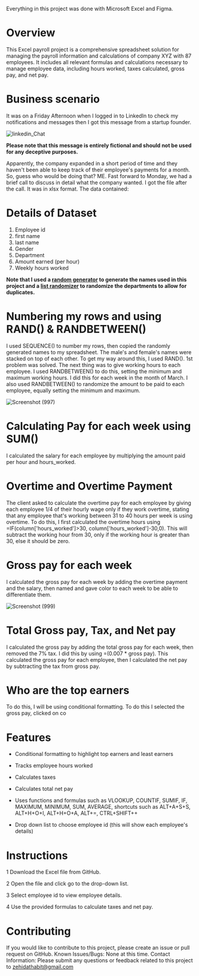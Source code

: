 Everything in this project was done with Microsoft Excel and Figma.

 # Overview

This Excel payroll project is a comprehensive spreadsheet solution for managing the payroll information and calculations of company XYZ with 87 employees. It includes all relevant formulas and calculations necessary to manage employee data, including hours worked, taxes calculated, gross pay, and net pay.

# Business scenario 
It was on a Friday Afternoon when I logged in to LinkedIn to check my notifications and messages then I got this message from a startup founder.




![linkedin_Chat](https://github.com/mademoixcel/Payroll/assets/124081194/10830fb4-194d-4ef5-b52b-ef2c46cdf686)



**Please note that this message is entirely fictional and should not be used for any deceptive purposes.**



Apparently, the company expanded in a short period of time and they haven't been able to keep track of their employee's payments for a month. So, guess who would be doing that? ME. 
Fast forward to Monday, we had a brief call to discuss in detail what the company wanted. I got the file after the call. It was in xlsx format. The data contained:

# Details of Dataset
1. Employee id
2. first name
3. last name
4. Gender
5. Department 
6. Amount earned (per hour)
7. Weekly hours worked

   
 **Note that I used a [random generator](http://random-name-generator.info/) to generate the names used in this project and a [list randomizer](https://www.randomlists.com/list-randomizer?dup=true&qty=7&items=Founders%2FEntrepreneurs%0AProduct+Development%0AEngineering%2FTechnology%0ASales+and+Business+Development%0AMarketing%0AOperations%0AHuman+Resources%0AFinance+and+Accounting%0ACustomer+Support%0ALegal+and+Compliance) to randomize the departments to allow for duplicates.**

# Numbering my rows and using RAND() & RANDBETWEEN() 
I used SEQUENCE() to number my rows, then copied the randomly generated names to my spreadsheet. The male's and female's names were stacked on top of each other. To get my way around this, I used RAND(). 1st problem was solved. The next thing was to give working hours to each employee. I used RANDBETWEEN() to do this, setting the minimum and maximum working hours. I did this for each week in the month of March. I also used RANDBETWEEN() to randomize the amount to be paid to each employee, equally setting the minimum and maximum.

![Screenshot (997)](https://github.com/mademoixcel/Payroll/assets/124081194/fb8c6070-c07d-4e5c-b778-142c0c912c40)


# Calculating Pay for each week using SUM()

I calculated the salary for each employee by multiplying the amount paid per hour and hours_worked. 

# Overtime and  Overtime Payment

The client asked to calculate the overtime pay for each employee by giving each employee 1/4 of their hourly wage only if they work overtime, stating that any employee that's working between 31 to 40 hours per week is using overtime. To do this, I first calculated the overtime hours using =IF(column['hours_worked']>30, column['hours_worked']-30,0). This will subtract the working hour from 30, only if the working hour is greater than 30, else it should be zero.

# Gross pay for each week
I calculated the gross pay for each week by adding the overtime payment and the salary, then named and gave color to each week to be able to differentiate them.

![Screenshot (999)](https://github.com/mademoixcel/Payroll/assets/124081194/6ad92200-d51f-4127-8350-9767790c8199)

# Total Gross pay, Tax, and Net pay
I calculated the gross pay by adding the total gross pay for each week, then removed the 7% tax. I did this by using =(0.007 * gross pay). This calculated the gross pay for each employee, then I calculated the net pay by subtracting the tax from gross pay.

# Who are the top earners 
To do this, I will be using conditional formatting. To do this I selected the gross pay, clicked on co




# Features
- Conditional formatting to highlight top earners and least earners

- Tracks employee hours worked

- Calculates taxes

- Calculates total net pay

- Uses functions and formulas such as VLOOKUP, COUNTIF, SUMIF, IF, MAXIMUM, MINIMUM, SUM, AVERAGE, shortcuts such as ALT+A+S+S, ALT+H+O+I, ALT+H+O+A, ALT+=, CTRL+SHIFT++

- Drop down list to choose employee id (this will show each employee's details)

# Instructions

1 Download the Excel file from GitHub.

2 Open the file and click go to the drop-down list.

3 Select employee id to view employee details.

4 Use the provided formulas to calculate taxes and net pay.

# Contributing

If you would like to contribute to this project, please create an issue or pull request on GitHub.  Known Issues/Bugs: None at this time.  Contact Information: Please submit any questions or feedback related to this project to zehidathabit@gmail.com
